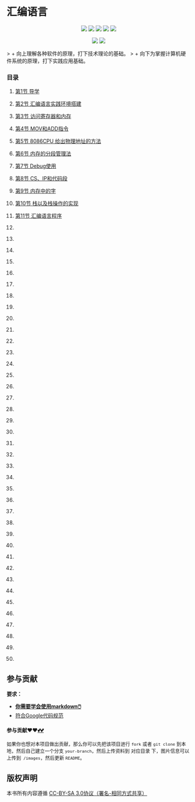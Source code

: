 # 汇编语言

<p align='center'>
<a href="https://www.linkedin.cn/injobs/in/xiongxinwei-xiong-7606a0227" target="_blank"><img src="https://img.shields.io/badge/linkedin-xiongxinwei-yellowgreen?logo=linkedin"></a>
<a href="https://twitter.com/xxw3293172751" target="_blank"><img src="https://img.shields.io/badge/twitter-%40xxw3293172751-informational?logo=twitter"></a>
<a href="https://www.zhihu.com/people/3293172751" target="_blank"><img src="https://img.shields.io/badge/%E7%9F%A5%E4%B9%8E-%E9%93%BE%E5%AD%A6%E8%80%85%E7%A4%BE%E5%8C%BA-blue?logo=zhihu"></a>
<a href="https://s2.loli.net/2022/07/05/sQHuozItvWg1heA.jpg" target="_blank"><img src="https://img.shields.io/badge/%E5%BE%AE%E4%BF%A1-smile-brightgreen?logo=wechat"></a>
<a href="https://space.bilibili.com/14089380" target="_blank"><img src="https://img.shields.io/badge/b%E7%AB%99-%E6%97%A0%E4%B8%8E%E4%BC%A6%E6%AF%94%E7%9A%84%E5%BE%97%E5%BE%97-red?logo=bilibili"></a>
</p>
<p align='center'>
<a href="https://weibo.com/u/6248930985" target="_blank"><img src="https://img.shields.io/badge/%E5%BE%AE%E5%8D%9A-%E6%97%A0%E4%B8%8E%E4%BC%A6%E6%AF%94%E7%9A%84%E5%BE%97%E5%BE%97-critical?style=social&logo=Sina%20Weibo"></a>
<a href="https://github.com/3293172751" target="_blank"><img src="https://img.shields.io/badge/Github-xiongxinwei-inactive?style=social&logo=github"></a>
</p>
> + 向上理解各种软件的原理，打下技术理论的基础。
> + 向下为掌握计算机硬件系统的原理，打下实践应用基础。

### 目录

  1. [第1节 导学](markdown/1.md)

  2. [第2节 汇编语言实践环境搭建](markdown/2.md)

  3. [第3节 访问寄存器和内存](markdown/3.md)

  4. [第4节 MOV和ADD指令](markdown/4.md)

  5. [第5节 8086CPU 给出物理地址的方法](markdown/5.md)

  6. [第6节 内存的分段管理法](markdown/6.md)

  7. [第7节 Debug使用](markdown/7.md)

  8. [第8节 CS、IP和代码段](markdown/8.md)

  9. [第9节 内存中的字](markdown/9.md)

  10. [第10节 栈以及栈操作的实现](markdown/10.md)

  11. [第11节 汇编语言程序](markdown/11.md)

  12. [](markdown/12.md)

  13. [](markdown/13.md)

  14. [](markdown/14.md)

  15. [](markdown/15.md)

  16. [](markdown/16.md)

  17. [](markdown/17.md)

  18. [](markdown/18.md)

  19. [](markdown/19.md)

  20. [](markdown/20.md)

  21. [](markdown/21.md)

  22. [](markdown/22.md)

  23. [](markdown/23.md)

  24. [](markdown/24.md)

  25. [](markdown/25.md)

  26. [](markdown/26.md)

  27. [](markdown/27.md)

  28. [](markdown/28.md)

  29. [](markdown/29.md)

  30. [](markdown/30.md)

  31. [](markdown/31.md)

  32. [](markdown/32.md)

  33. [](markdown/33.md)

  34. [](markdown/34.md)

  35. [](markdown/35.md)

  36. [](markdown/36.md)

  37. [](markdown/37.md)

  38. [](markdown/38.md)

  39. [](markdown/39.md)

  40. [](markdown/40.md)

  41. [](markdown/41.md)

  42. [](markdown/42.md)

  43. [](markdown/43.md)

  44. [](markdown/44.md)

  45. [](markdown/45.md)

  46. [](markdown/46.md)

  47. [](markdown/47.md)

  48. [](markdown/48.md)

  49. [](markdown/49.md)

  50. [](markdown/50.md)







## 参与贡献

**要求：**

+ [**你需要学会使用markdown🖱️**](https://github.com/3293172751/CS_COURSE/blob/master/markdown/README.md)
+ [符合Google代码规范](https://zh-google-styleguide.readthedocs.io/en/latest/google-cpp-styleguide/)

#### 参与贡献❤️❤️[💕💕](https://github.com/3293172751/CS_COURSE/blob/master/Git/git-contributor.md/)

<font size = 2>如果你也想对本项目做出贡献，那么你可以先把该项目进行 `fork` 或者 `git clone` 到本地，然后自己建立一个分支 `your-branch`，然后上传资料到 对应目录 下，图片信息可以上传到` /images`，然后更新 `README`。 </font>



## 版权声明

本书所有内容遵循 [CC-BY-SA 3.0协议（署名-相同方式共享）](http://zh.wikipedia.org/wiki/Wikipedia:CC-by-sa-3.0协议文本)
